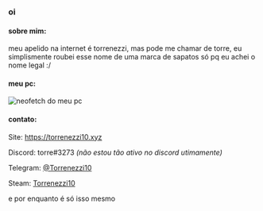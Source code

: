 ### oi

#### **sobre mim**:

meu apelido na internet é torrenezzi, mas pode me chamar de torre, eu simplismente roubei esse nome de uma marca de sapatos só pq eu achei o nome legal :/

#### **meu pc**:

![neofetch do meu pc](https://torrenezzi10.xyz/arquivos/neofetch.png)

#### **contato**:

Site: https://torrenezzi10.xyz

Discord: torre#3273 *(não estou tão ativo no discord utimamente)*

Telegram: [@Torrenezzi10](https://t.me/Torrenezzi10)

Steam: [Torrenezzi10](https://steamcommunity.com/id/Torrenezzi10)

e por enquanto é só isso mesmo
